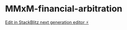 # MMxM-financial-arbitration

[Edit in StackBlitz next generation editor ⚡️](https://stackblitz.com/~/github.com/dapoker23/MMxM-financial-arbitration)